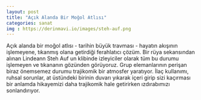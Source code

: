 ```yaml
---
layout: post
title: "Açık Alanda Bir Moğol Atlısı"
categories: sanat
img : https://derinmavi.io/images/steh-auf.png
---
```

Açık alanda bir moğol atlısı - tarihin büyük travması - hayatın akışının işlemeyene, tıkanmış olana getirdiği ferahlatıcı çözüm. 
Bir rüya sekansından alınan Lindeann Steh Auf un klibinde izleyiciler olarak tüm bu durumu işlemeyen ve tıkananın gözünden görüyoruz. 
Grup elemanlarının perişan biraz önemsemez durumu trajikomik bir atmosfer yaratıyor. 
İlaç kullanımı, ruhsal sorunlar, at üstündeki birinin duvarı yıkarak içeri girip sizi kaçırması bir anlamda hikayemizi daha trajikomik hale getirirken ızdırabımızı sonlandırıyor.
